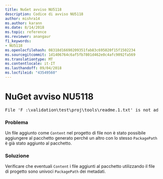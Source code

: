 ```yaml
---
title: NuGet avviso NU5118
description: Codice di avviso NU5118
author: mishra14
ms.author: karann
ms.date: 8/14/2018
ms.topic: reference
ms.reviewer: anangaur
f1_keywords:
- NU5118
ms.openlocfilehash: 08318d16690209351fab83c695020f15f1502234
ms.sourcegitcommit: 1d1406764c6af5fb7801d462e0c4afc9092fa569
ms.translationtype: MT
ms.contentlocale: it-IT
ms.lasthandoff: 09/04/2018
ms.locfileid: "43549560"
---
```

# <a name="nuget-warning-nu5118"></a>NuGet avviso NU5118
<pre>File 'F :\validation\test\proj\tools\readme.1.txt' is not added because the package already contains file 'tools\readme.txt'</pre>

### <a name="issue"></a>Problema

Un file aggiunto come `Content` nel progetto di file non è stato possibile aggiungere al pacchetto generato perché un altro con lo stesso `PackagePath` è già stato aggiunto al pacchetto.


### <a name="solution"></a>Soluzione

Verificare che eventuali `Content` i file aggiunti al pacchetto utilizzando il file di progetto sono univoci `PackagePath` dei metadati.

